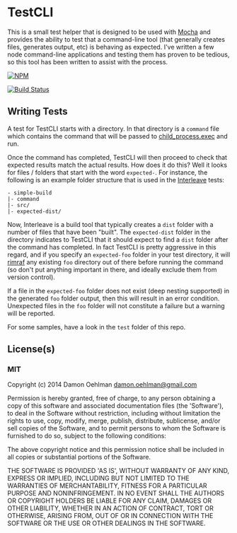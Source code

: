 # TestCLI

This is a small test helper that is designed to be used with
[Mocha](http://visionmedia.github.com/mocha/) and provides the ability to
test that a command-line tool (that generally creates files, generates
output, etc) is behaving as expected.  I've written a few node command-line
applications and testing them has proven to be tedious, so this tool has
been written to assist with the process.


[![NPM](https://nodei.co/npm/testcli.png)](https://nodei.co/npm/testcli/)

[![Build Status](https://travis-ci.org/DamonOehlman/testcli.png?branch=master)](https://travis-ci.org/DamonOehlman/testcli)

## Writing Tests

A test for TestCLI starts with a directory.  In that directory is a
`command` file which contains the command that will be passed to
[child_process.exec](http://nodejs.org/docs/latest/api/child_process.html#child_process_child_process_exec_command_options_callback)
and run.

Once the command has completed, TestCLI will then proceed to check that
expected results match the actual results.  How does it do this?  Well it
looks for files / folders that start with the word `expected-`.  For
instance, the following is an example folder structure that is used in the
[Interleave](/DamonOehlman/interleave) tests:

    - simple-build
    |- command
    |- src/
    |- expected-dist/

Now, Interleave is a build tool that typically creates a `dist` folder
with a number of files that have been "built".  The `expected-dist` folder
in the directory indicates to TestCLI that it should expect to find a
`dist` folder after the command has completed.  In fact TestCLI is pretty
aggressive in this regard, and if you specify an `expected-foo` folder
in your test directory, it will [rimraf](https://github.com/isaacs/rimraf)
any existing `foo` directory out of there before running the command
(so don't put anything important in there, and ideally exclude them from
version control).

If a file in the `expected-foo` folder does not exist (deep nesting
supported) in the generated `foo` folder output, then this will result in
an error condition.  Unexpected files in the `foo` folder will not
constitute a failure but a warning will be reported.

For some samples, have a look in the `test` folder of this repo.

## License(s)

### MIT

Copyright (c) 2014 Damon Oehlman <damon.oehlman@gmail.com>

Permission is hereby granted, free of charge, to any person obtaining
a copy of this software and associated documentation files (the
'Software'), to deal in the Software without restriction, including
without limitation the rights to use, copy, modify, merge, publish,
distribute, sublicense, and/or sell copies of the Software, and to
permit persons to whom the Software is furnished to do so, subject to
the following conditions:

The above copyright notice and this permission notice shall be
included in all copies or substantial portions of the Software.

THE SOFTWARE IS PROVIDED 'AS IS', WITHOUT WARRANTY OF ANY KIND,
EXPRESS OR IMPLIED, INCLUDING BUT NOT LIMITED TO THE WARRANTIES OF
MERCHANTABILITY, FITNESS FOR A PARTICULAR PURPOSE AND NONINFRINGEMENT.
IN NO EVENT SHALL THE AUTHORS OR COPYRIGHT HOLDERS BE LIABLE FOR ANY
CLAIM, DAMAGES OR OTHER LIABILITY, WHETHER IN AN ACTION OF CONTRACT,
TORT OR OTHERWISE, ARISING FROM, OUT OF OR IN CONNECTION WITH THE
SOFTWARE OR THE USE OR OTHER DEALINGS IN THE SOFTWARE.
